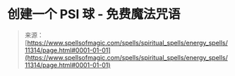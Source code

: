 <!--yml

category: 未分类

date: 2024-06-12 18:48:26

-->

# 创建一个 PSI 球 - 免费魔法咒语

> 来源：[https://www.spellsofmagic.com/spells/spiritual_spells/energy_spells/11314/page.html#0001-01-01](https://www.spellsofmagic.com/spells/spiritual_spells/energy_spells/11314/page.html#0001-01-01)
